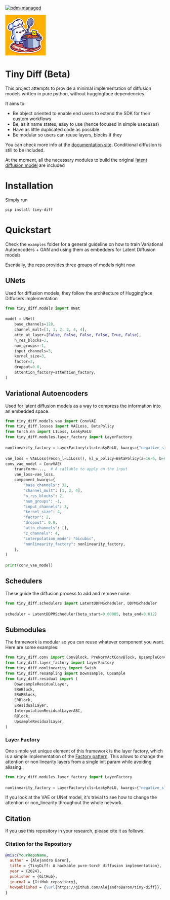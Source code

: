 [![pdm-managed](https://img.shields.io/endpoint?url=https%3A%2F%2Fcdn.jsdelivr.net%2Fgh%2Fpdm-project%2F.github%2Fbadge.json)](https://pdm-project.org)

<img src="assets/logo.jpg" alt="Alt text" width="128" height="128">

# Tiny Diff (Beta)



This project attempts to provide a minimal implementation of diffusion models written in pure python, without huggingface dependencies.

It aims to:

- Be object oriented to enable end users to extend the SDK for their custom workflows
- Be, as it name states, easy to use (hence focused in simple usecases)
- Have as little duplicated code as possible.
- Be modular so users can reuse layers, blocks if they

You can check more info at the [documentation site](https://tiny-diff.readthedocs.io/en/latest/).
Conditional diffusion is still to be included.

At the moment, all the necessary modules to build the original [latent diffusion model](https://arxiv.org/abs/2112.10752) are included

# Installation

Simply run 
```bash
pip install tiny-diff
```


# Quickstart

Check the `examples` folder for a general guideline on how to train Variational Autoencoders + GAN and using them as embedders for Latent Diffusion models

Esentially, the repo provides three groups of models right now

## UNets

Used for diffusion models, they follow the architecture of Huggingface Diffusers implementation
```python
from tiny_diff.models import UNet

model = UNet(
    base_channels=128,
    channel_mult=[1, 1, 2, 2, 4, 4],
    attn_at_layer=[False, False, False, False, True, False],
    n_res_blocks=3,
    num_groups=-1,
    input_channels=3,
    kernel_size=3,
    factor=2,
    dropout=0.0,
    attention_factory=attention_factory,
)
```

## Variational Autoencoders
Used for latent diffusion models as a way to compress the information into an embedded space.
```python
from tiny_diff.models.vae import ConvVAE
from tiny_diff.losses import VAELoss, BetaPolicy
from torch.nn import L1Loss, LeakyReLU
from tiny_diff.modules.layer_factory import LayerFactory

nonlinearity_factory = LayerFactory(cls=LeakyReLU, kwargs={"negative_slope": 0.03})

vae_loss = VAELoss(recon_l=L1Loss(), kl_w_policy=BetaPolicy(a=1e-6, b=6e-2, offset=40, slope=2))
conv_vae_model = ConvVAE(
    transform=...,  # A callable to apply on the input
    vae_loss=vae_loss,
    component_kwargs={
        "base_channels": 32,
        "channel_mult": [1, 2, 4],
        "n_res_blocks": 2,
        "num_groups": -1,
        "input_channels": 3,
        "kernel_size": 4,
        "factor": 2,
        "dropout": 0.0,
        "attn_channels": [],
        "z_channels": 4,
        "interpolation_mode": "bicubic",
        "nonlinearity_factory": nonlinearity_factory,
    },
)

print(conv_vae_model)
```

## Schedulers

These guide the diffusion process to add and remove noise.

```python
from tiny_diff.schedulers import LatentDDPMScheduler, DDPMScheduler

scheduler = LatentDDPMScheduler(beta_start=0.00085, beta_end=0.012)
```

## Submodules

The framework is modular so you can reuse whatever component you want. Here are some examples:

```python
from tiny_diff.conv import ConvBlock, PreNormActConvBlock, UpsampleConvBlock
from tiny_diff.layer_factory import LayerFactory
from tiny_diff.nonlinearity import Swish
from tiny_diff.resampling import Downsample, Upsample
from tiny_diff.residual import (
    DownsampleResidualLayer,
    ERABlock,
    ERARBlock,
    ERBlock,
    EResidualLayer,
    InterpolationResidualLayerABC,
    RBlock,
    UpsampleResidualLayer,
)
```

### Layer Factory
One simple yet unique element of this framework is the layer factory, which is a simple implementation of the
[Factory pattern](https://refactoring.guru/design-patterns/factory-method). This allows to change the attention
or non linearity layers from a single init param while avoiding aliasing.

```python
from tiny_diff.modules.layer_factory import LayerFactory

nonlinearity_factory = LayerFactory(cls=LeakyReLU, kwargs={"negative_slope": 0.03})
```
If you look at the VAE or UNet model, it's trivial to see how to change the attention or non_linearity throughout the
whole network.

## Citation

If you use this repository in your research, please cite it as follows:

### Citation for the Repository

```bibtex
@misc{YourRepoName,
  author = {Alejandro Baron},
  title = {TinyDiff: A hackable pure-torch diffusion implementation},
  year = {2024},
  publisher = {GitHub},
  journal = {GitHub repository},
  howpublished = {\url{https://github.com/AlejandroBaron/tiny-diff}},
}

